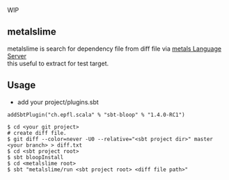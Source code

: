 WIP

## metalslime
metalslime is search for dependency file from diff file via [metals Language Server](https://github.com/scalameta/metals)  
this useful to extract for test target.  

## Usage
- add your project/plugins.sbt
```
addSbtPlugin("ch.epfl.scala" % "sbt-bloop" % "1.4.0-RC1")
```

```shell
$ cd <your git project>
# create diff file.
$ git diff --color=never -U0 --relative="<sbt project dir>" master <your branch> > diff.txt
$ cd <sbt project root>
$ sbt bloopInstall
$ cd <metalslime root>
$ sbt "metalslime/run <sbt project root> <diff file path>"
```
